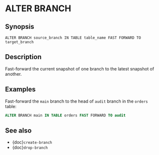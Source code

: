 # ALTER BRANCH

## Synopsis

```text
ALTER BRANCH source_branch IN TABLE table_name FAST FORWARD TO target_branch
```

## Description

Fast-forward the current snapshot of one branch to the latest snapshot of
another.

## Examples

Fast-forward the `main` branch to the head of `audit` branch in the `orders`
table:

```sql
ALTER BRANCH main IN TABLE orders FAST FORWARD TO audit
```

## See also

- {doc}`create-branch`
- {doc}`drop-branch`
